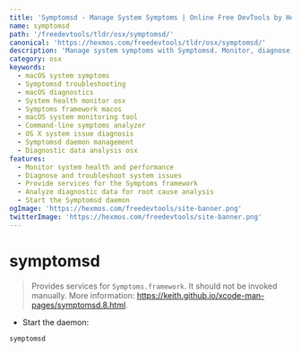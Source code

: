 ```yaml
---
title: 'Symptomsd - Manage System Symptoms | Online Free DevTools by Hexmos'
name: symptomsd
path: '/freedevtools/tldr/osx/symptomsd/'
canonical: 'https://hexmos.com/freedevtools/tldr/osx/symptomsd/'
description: 'Manage system symptoms with Symptomsd. Monitor, diagnose, and troubleshoot system issues on macOS using this command-line tool. Free online tool, no registration required.'
category: osx
keywords:
  - macOS system symptoms
  - Symptomsd troubleshooting
  - macOS diagnostics
  - System health monitor osx
  - Symptoms framework macos
  - macOS system monitoring tool
  - Command-line symptoms analyzer
  - OS X system issue diagnosis
  - Symptomsd daemon management
  - Diagnostic data analysis osx
features:
  - Monitor system health and performance
  - Diagnose and troubleshoot system issues
  - Provide services for the Symptoms framework
  - Analyze diagnostic data for root cause analysis
  - Start the Symptomsd daemon
ogImage: 'https://hexmos.com/freedevtools/site-banner.png'
twitterImage: 'https://hexmos.com/freedevtools/site-banner.png'
---
```


# symptomsd

> Provides services for `Symptoms.framework`.
> It should not be invoked manually.
> More information: <https://keith.github.io/xcode-man-pages/symptomsd.8.html>.

- Start the daemon:

`symptomsd`

